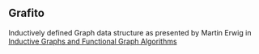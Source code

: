 ## Grafito
Inductively defined Graph data structure as presented by Martin Erwig in 
[Inductive Graphs and Functional Graph Algorithms](https://web.engr.oregonstate.edu/~erwig/papers/InductiveGraphs_JFP01.pdf) 


